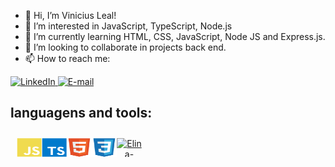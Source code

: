 - 👋 Hi, I’m Vinicius Leal!
- 👀 I’m interested in JavaScript, TypeScript, Node.js
- 🌱 I’m currently learning HTML, CSS, JavaScript, Node JS and Express.js.
- 💞️ I’m looking to collaborate in projects back end.
- 📫 How to reach me: 

 <a href="https://www.linkedin.com/in/vinicius-silva-leal//" target="_blank">
    <img src="https://img.shields.io/badge/LinkedIn-0077B5?style=for-the-badge&logo=linkedin&logoColor=white" alt="LinkedIn">
</a>
<a href="mailto:vinicius-leal1999@outlook.com" target="_blank">
    <img src="https://img.shields.io/badge/-Email-000?style=for-the-badge&logo=microsoft-outlook&logoColor=007BFF" alt="E-mail">
</a>


## languagens and tools:
<div align="center" style="display: grid; grid-template-rows: auto auto auto; grid-template-columns: auto">
<a href="https://github.com/31ina-Batist4" style="margin:10px; display:flex">
  
  <img align="center" alt="Elina-Js" height="30" width="40" src="https://raw.githubusercontent.com/devicons/devicon/master/icons/javascript/javascript-plain.svg">

  <img align="center" alt="Elina-Ts" height="30" width="40" src="https://raw.githubusercontent.com/devicons/devicon/master/icons/typescript/typescript-plain.svg">
  
  <img align="center" alt="Elina-HTML" height="30" width="40" src="https://raw.githubusercontent.com/devicons/devicon/master/icons/html5/html5-original.svg">

  <img align="center" alt="Elina-CSS" height="30" width="40" src="https://raw.githubusercontent.com/devicons/devicon/master/icons/css3/css3-original.svg">

  <img align="center" alt="Elina-Java" height="30" width="40" src="[https://raw.githubusercontent.com/devicons/devicon/master/icons/java/java-plain.svg](https://e7.pngegg.com/pngimages/328/221/png-clipart-c-programming-language-logo-microsoft-visual-studio-net-framework-javascript-icon-purple-logo.png)">
  


<!---
LealVinicius/LealVinicius is a ✨ special ✨ repository because its `README.md` (this file) appears on your GitHub profile.
You can click the Preview link to take a look at your changes.
--->
